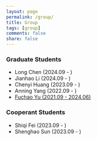 ```yaml
---
layout: page
permalink: /group/
title: Group
tags: [group]
comments: false
share: false
---
```



### Graduate Students
* Long Chen (2024.09 - )  <br>
* Jianhao Li (2024.09 - ) <br>
* Chenyi Huang (2023.09 - ) <br>
* Anning Yang (2022.09 - ) <br>
* <a href="../group/2024-Yu.pdf" class="textlink" target="_blank"> Fuchao Yu (2021.09 - 2024.06) </a> <br>


### Cooperant Students
* Shiqi Fei (2023.09 - ) <br>
* Shenghao Sun (2023.09 - ) <br>

